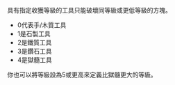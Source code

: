 具有指定收獲等級的工具只能破壞同等級或更低等級的方塊。

* 0代表手/木質工具
* 1是石製工具
* 2是鐵質工具
* 3是鑽石工具
* 4是獄髓工具

你也可以將等級設為5或更高來定義比獄髓更大的等級。